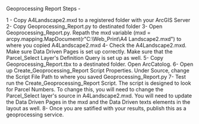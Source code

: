 Geoprocessing Report Steps -

1 - Copy A4Landscape2.mxd to a registered folder with your ArcGIS Server
2-  Copy Geoprocessing_Report.py to destinated folder
3-  Open Geoprocessing_Report.py. Repath the mxd variable (mxd = arcpy.mapping.MapDocument(r"C:\Web_Print\A4 Landscape2.mxd") to where    you copied A4Landscape2.mxd 
4- Check the A4Landscape2.mxd. Make sure Data Driven Pages is set up correctly. Make sure that the Parcel_Select Layer's Definition Query is set up as well.
5- Copy Geoprocessing_Report.tbx to a destinated folder. Open ArcCatolog.
6- Open up Create_Geoprocessing_Report Script Properties. Under Source, change the Script File Path to where you saved Geoprocessing_Report.py
7- Test run the Create_Geoprocessing_Report Script. The script is designed to look for Parcel Numbers. To change this, you will need to change the Parcel_Select layer's source in A4Landscape2.mxd. You will need to update the Data Driven Pages in the mxd and the Data Driven texts elements in the layout as well.
8- Once you are satified with your results, publish this as a geoprocessing service.

